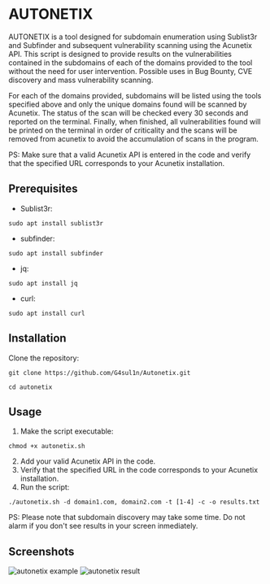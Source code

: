 # AUTONETIX

AUTONETIX is a tool designed for subdomain enumeration using Sublist3r and Subfinder and subsequent vulnerability scanning using the Acunetix API. This script is designed to provide results on the vulnerabilities contained in the subdomains of each of the domains provided to the tool without the need for user intervention. Possible uses in Bug Bounty, CVE discovery and mass vulnerability scanning.

For each of the domains provided, subdomains will be listed using the tools specified above and only the unique domains found will be scanned by Acunetix. The status of the scan will be checked every 30 seconds and reported on the terminal. Finally, when finished, all vulnerabilities found will be printed on the terminal in order of criticality and the scans will be removed from acunetix to avoid the accumulation of scans in the program.

PS: Make sure that a valid Acunetix API is entered in the code and verify that the specified URL corresponds to your Acunetix installation.

## Prerequisites

- Sublist3r:

```shell
sudo apt install sublist3r 
```
- subfinder:
```shell
sudo apt install subfinder
```
- jq:
```shell
sudo apt install jq
```
- curl:
```shell
sudo apt install curl
```

## Installation
Clone the repository:
```shell
git clone https://github.com/G4sul1n/Autonetix.git
```
```shell
cd autonetix
```
## Usage
1. Make the script executable:
```shell
chmod +x autonetix.sh
```
2. Add your valid Acunetix API in the code.
3. Verify that the specified URL in the code corresponds to your Acunetix installation.
4. Run the script:
```shell
./autonetix.sh -d domain1.com, domain2.com -t [1-4] -c -o results.txt
```
PS: Please note that subdomain discovery may take some time. Do not alarm if you don't see results in your screen inmediately.
## Screenshots
![autonetix example](https://github.com/user-attachments/assets/4c6aa6cf-eb64-4635-a2b3-32b1344f7e9d)
![autonetix result](https://github.com/user-attachments/assets/4730ead7-5f9c-4528-9c22-0a2118a9fffc)

